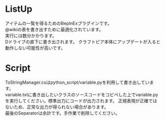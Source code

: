 # ListUp

アイテムの一覧を得るためのBepInExプラグインです。  
@wikiの表を書き出すために最適化されています。  
実行には数分かかります。  
Dドライブの直下に書き出されます。
クラフトピア本体にアップデートが入ると動作しない可能性が高いです。    

# Script

ToStringManager.csはpython_script/variable.pyを利用して書き出しています。  
variable.txtに書き出したいクラスのソースコードをコピペした上でvariable.pyを実行してください。標準出力にコードが出力されます。
正規表現が正確ではないため、正常な出力が得られない場合があります。  
最後のSeparatorは余計です。手作業で削除してください。